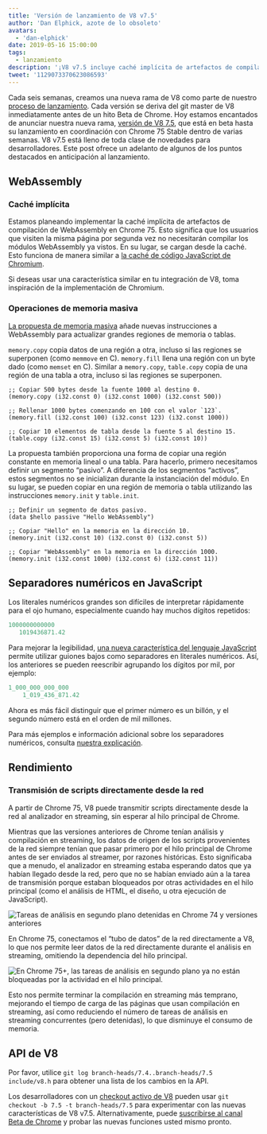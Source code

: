 ```yaml
---
title: 'Versión de lanzamiento de V8 v7.5'
author: 'Dan Elphick, azote de lo obsoleto'
avatars:
  - 'dan-elphick'
date: 2019-05-16 15:00:00
tags:
  - lanzamiento
description: '¡V8 v7.5 incluye caché implícita de artefactos de compilación WebAssembly, operaciones de memoria masiva, separadores numéricos en JavaScript y mucho más!'
tweet: '1129073370623086593'
---
```

Cada seis semanas, creamos una nueva rama de V8 como parte de nuestro [proceso de lanzamiento](/docs/release-process). Cada versión se deriva del git master de V8 inmediatamente antes de un hito Beta de Chrome. Hoy estamos encantados de anunciar nuestra nueva rama, [versión de V8 7.5](https://chromium.googlesource.com/v8/v8.git/+log/branch-heads/7.5), que está en beta hasta su lanzamiento en coordinación con Chrome 75 Stable dentro de varias semanas. V8 v7.5 está lleno de toda clase de novedades para desarrolladores. Este post ofrece un adelanto de algunos de los puntos destacados en anticipación al lanzamiento.

<!--truncate-->
## WebAssembly

### Caché implícita

Estamos planeando implementar la caché implícita de artefactos de compilación de WebAssembly en Chrome 75. Esto significa que los usuarios que visiten la misma página por segunda vez no necesitarán compilar los módulos WebAssembly ya vistos. En su lugar, se cargan desde la caché. Esto funciona de manera similar a [la caché de código JavaScript de Chromium](/blog/code-caching-for-devs).

Si deseas usar una característica similar en tu integración de V8, toma inspiración de la implementación de Chromium.

### Operaciones de memoria masiva

[La propuesta de memoria masiva](https://github.com/webassembly/bulk-memory-operations) añade nuevas instrucciones a WebAssembly para actualizar grandes regiones de memoria o tablas.

`memory.copy` copia datos de una región a otra, incluso si las regiones se superponen (como `memmove` en C). `memory.fill` llena una región con un byte dado (como `memset` en C). Similar a `memory.copy`, `table.copy` copia de una región de una tabla a otra, incluso si las regiones se superponen.

```wasm
;; Copiar 500 bytes desde la fuente 1000 al destino 0.
(memory.copy (i32.const 0) (i32.const 1000) (i32.const 500))

;; Rellenar 1000 bytes comenzando en 100 con el valor `123`.
(memory.fill (i32.const 100) (i32.const 123) (i32.const 1000))

;; Copiar 10 elementos de tabla desde la fuente 5 al destino 15.
(table.copy (i32.const 15) (i32.const 5) (i32.const 10))
```

La propuesta también proporciona una forma de copiar una región constante en memoria lineal o una tabla. Para hacerlo, primero necesitamos definir un segmento “pasivo”. A diferencia de los segmentos “activos”, estos segmentos no se inicializan durante la instanciación del módulo. En su lugar, se pueden copiar en una región de memoria o tabla utilizando las instrucciones `memory.init` y `table.init`.

```wasm
;; Definir un segmento de datos pasivo.
(data $hello passive "Hello WebAssembly")

;; Copiar "Hello" en la memoria en la dirección 10.
(memory.init (i32.const 10) (i32.const 0) (i32.const 5))

;; Copiar "WebAssembly" en la memoria en la dirección 1000.
(memory.init (i32.const 1000) (i32.const 6) (i32.const 11))
```

## Separadores numéricos en JavaScript

Los literales numéricos grandes son difíciles de interpretar rápidamente para el ojo humano, especialmente cuando hay muchos dígitos repetidos:

```js
1000000000000
   1019436871.42
```

Para mejorar la legibilidad, [una nueva característica del lenguaje JavaScript](/features/numeric-separators) permite utilizar guiones bajos como separadores en literales numéricos. Así, los anteriores se pueden reescribir agrupando los dígitos por mil, por ejemplo:

```js
1_000_000_000_000
    1_019_436_871.42
```

Ahora es más fácil distinguir que el primer número es un billón, y el segundo número está en el orden de mil millones.

Para más ejemplos e información adicional sobre los separadores numéricos, consulta [nuestra explicación](/features/numeric-separators).

## Rendimiento

### Transmisión de scripts directamente desde la red

A partir de Chrome 75, V8 puede transmitir scripts directamente desde la red al analizador en streaming, sin esperar al hilo principal de Chrome.

Mientras que las versiones anteriores de Chrome tenían análisis y compilación en streaming, los datos de origen de los scripts provenientes de la red siempre tenían que pasar primero por el hilo principal de Chrome antes de ser enviados al streamer, por razones históricas. Esto significaba que a menudo, el analizador en streaming estaba esperando datos que ya habían llegado desde la red, pero que no se habían enviado aún a la tarea de transmisión porque estaban bloqueados por otras actividades en el hilo principal (como el análisis de HTML, el diseño, u otra ejecución de JavaScript).

![Tareas de análisis en segundo plano detenidas en Chrome 74 y versiones anteriores](/_img/v8-release-75/before.jpg)

En Chrome 75, conectamos el “tubo de datos” de la red directamente a V8, lo que nos permite leer datos de la red directamente durante el análisis en streaming, omitiendo la dependencia del hilo principal.

![En Chrome 75+, las tareas de análisis en segundo plano ya no están bloqueadas por la actividad en el hilo principal.](/_img/v8-release-75/after.jpg)

Esto nos permite terminar la compilación en streaming más temprano, mejorando el tiempo de carga de las páginas que usan compilación en streaming, así como reduciendo el número de tareas de análisis en streaming concurrentes (pero detenidas), lo que disminuye el consumo de memoria.

## API de V8

Por favor, utilice `git log branch-heads/7.4..branch-heads/7.5 include/v8.h` para obtener una lista de los cambios en la API.

Los desarrolladores con un [checkout activo de V8](/docs/source-code#using-git) pueden usar `git checkout -b 7.5 -t branch-heads/7.5` para experimentar con las nuevas características de V8 v7.5. Alternativamente, puede [suscribirse al canal Beta de Chrome](https://www.google.com/chrome/browser/beta.html) y probar las nuevas funciones usted mismo pronto.
